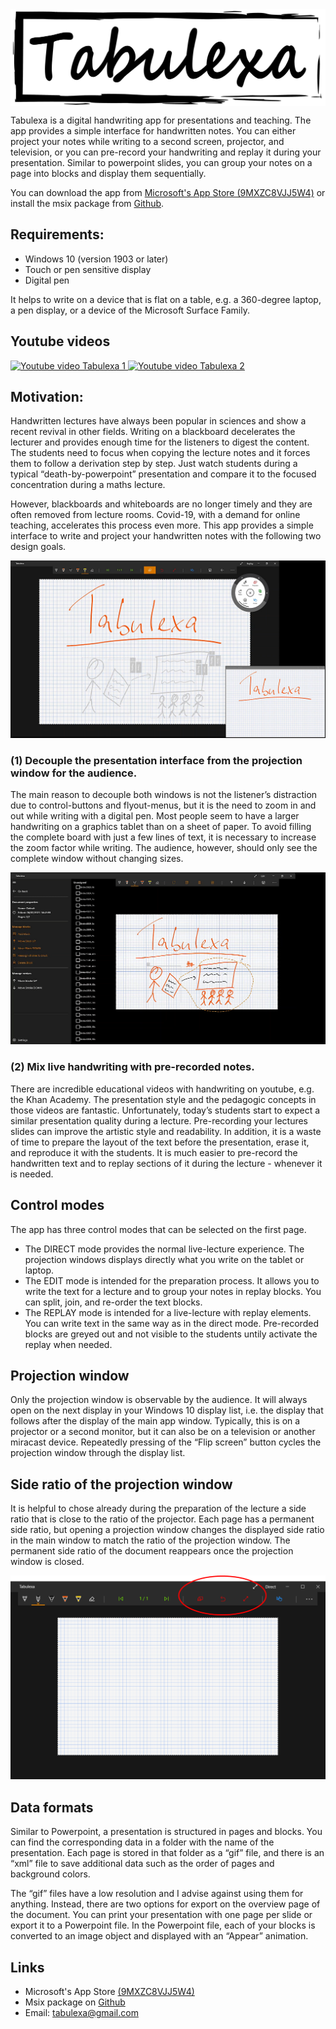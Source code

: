 <img align="center" src="./images/SplashScreenNarrow.png" alt="Tabulexa splash screen">

Tabulexa is a digital handwriting app for presentations and teaching. The app provides a simple interface for handwritten notes. You can either project your notes while writing to a second screen, projector, and television, or you can pre-record your handwriting and replay it during your presentation. Similar to powerpoint slides, you can group your notes on a page into blocks and display them sequentially.    

You can download the app from [Microsoft's App Store (9MXZC8VJJ5W4)](https://www.microsoft.com/store/apps/9MXZC8VJJ5W4) or install the msix package from [Github](https://github.com/tabulexa/binaries).

## Requirements:

- Windows 10 (version 1903 or later)
- Touch or pen sensitive display 
- Digital pen

It helps to write on a device that is flat on a table, e.g. a 360-degree laptop, a pen display, or a device of the Microsoft Surface Family.

## Youtube videos 
<a href="https://www.youtube.com/watch?v=6BvTS3UsN_4"> <img src="https://img.youtube.com/vi/6BvTS3UsN_4/0.jpg" alt="Youtube video Tabulexa 1" width="200"> </a> 
<a href="https://www.youtube.com/watch?v=exxR4jyZmCQ"> <img src="https://img.youtube.com/vi/exxR4jyZmCQ/0.jpg" alt="Youtube video Tabulexa 2" width="200"> </a> 

## Motivation:

Handwritten lectures have always been popular in sciences and show a recent revival in other fields. Writing on a blackboard decelerates the lecturer and provides enough time for the listeners to digest the content. The students need to focus when copying the lecture notes and it forces them to follow a derivation step by step. Just watch students during a typical “death-by-powerpoint” presentation and compare it to the focused concentration during a maths lecture.

However, blackboards and whiteboards are no longer timely and they are often removed from lecture rooms. Covid-19, with a demand for online teaching, accelerates this process even more. This app provides a simple interface to write and project your handwritten notes with the following two design goals.


![Image](./images/Overview1.png)

### (1) Decouple the presentation interface from the projection window for the audience.

The main reason to decouple both windows is not the listener’s distraction due to control-buttons and flyout-menus, but it is the need to zoom in and out while writing with a digital pen. Most people seem to have a larger handwriting on a graphics tablet than on a sheet of paper. To avoid filling the complete board with just a few lines of text, it is necessary to increase the zoom factor while writing. The audience, however, should only see the complete window without changing sizes.

![Image](./images/Overview2.png)

### (2) Mix live handwriting with pre-recorded notes.

There are incredible educational videos with handwriting on youtube, e.g. the Khan Academy. The presentation style and the pedagogic concepts in those videos are fantastic. Unfortunately, today’s students start to expect a similar presentation quality during a lecture. Pre-recording your lectures slides can improve the artistic style and readability. In addition, it is a waste of time to prepare the layout of the text before the presentation, erase it, and reproduce it with the students. It is much easier to pre-record the handwritten text and to replay sections of it during the lecture - whenever it is needed.

## Control modes

The app has three control modes that can be selected on the first page.
- The DIRECT mode provides the normal live-lecture experience. The projection windows displays directly what you write on the tablet or laptop.
- The EDIT mode is intended for the preparation process. It allows you to write the text for a lecture and to group your notes in replay blocks. You can split, join, and re-order the text blocks.
- The REPLAY mode is intended for a live-lecture with replay elements. You can write text in the same way as in the direct mode. Pre-recorded blocks are greyed out and not visible to the students untily activate the replay when needed.

## Projection window

Only the projection window is observable by the audience. It will always open on the next display in your Windows 10 display list, i.e. the display that follows after the display of the main app window. Typically, this is on a projector or a second monitor, but it can also be on a television or another miracast device. Repeatedly pressing of the “Flip screen” button cycles the projection window through the display list. 

## Side ratio of the projection window

It is helpful to chose already during the preparation of the lecture a side ratio that is close to the ratio of the projector. Each page has a permanent side ratio, but opening a projection window changes the displayed side ratio in the main window to match the ratio of the projection window. The permanent side ratio of the document reappears once the projection window is closed.

![Image](./images/ProjectionMode.png)

## Data formats

Similar to Powerpoint, a presentation is structured in pages and blocks. You can find the corresponding data in a folder with the name of the presentation. Each page is stored in that folder as a “gif” file, and there is an “xml” file to save additional data such as the order of pages and background colors. 

The “gif” files have a low resolution and I advise against using them for anything. Instead, there are two options for export on the overview page of the document. You can print your presentation with one page per slide or export it to a Powerpoint file. In the Powerpoint file, each of your blocks is converted to an image object and displayed with an “Appear” animation. 

## Links

- Microsoft's App Store [(9MXZC8VJJ5W4)](https://www.microsoft.com/store/apps/9MXZC8VJJ5W4) 
- Msix package on [Github](https://github.com/tabulexa/binaries)
- Email: tabulexa@gmail.com



